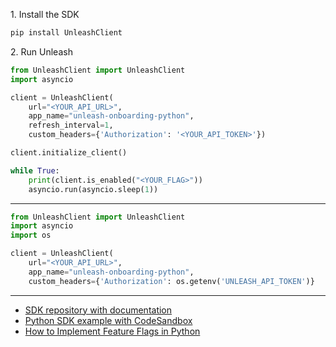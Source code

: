 1\. Install the SDK
```sh
pip install UnleashClient
```

2\. Run Unleash
```python
from UnleashClient import UnleashClient
import asyncio

client = UnleashClient(
    url="<YOUR_API_URL>",
    app_name="unleash-onboarding-python",
    refresh_interval=1,
    custom_headers={'Authorization': '<YOUR_API_TOKEN>'})

client.initialize_client()

while True:
    print(client.is_enabled("<YOUR_FLAG>"))
    asyncio.run(asyncio.sleep(1))
```
---
```python
from UnleashClient import UnleashClient
import asyncio
import os

client = UnleashClient(
    url="<YOUR_API_URL>",
    app_name="unleash-onboarding-python",
    custom_headers={'Authorization': os.getenv('UNLEASH_API_TOKEN')}
```

---
- [SDK repository with documentation](https://github.com/Unleash/unleash-client-python)
- [Python SDK example with CodeSandbox](https://github.com/Unleash/unleash-sdk-examples/tree/main/Python)
- [How to Implement Feature Flags in Python](https://docs.getunleash.io/feature-flag-tutorials/python)
